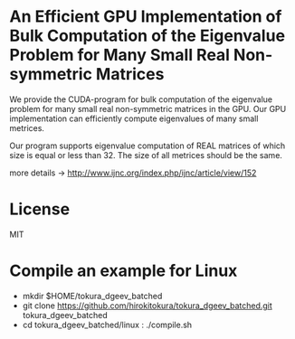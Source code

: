 # An Efficient GPU Implementation of Bulk Computation of the Eigenvalue Problem for Many Small Real Non-symmetric Matrices
We provide the CUDA-program for bulk computation of the eigenvalue problem for many small real non-symmetric matrices in the GPU.
Our GPU implementation can efficiently compute eigenvalues of many small metrices.

Our program supports eigenvalue computation of REAL matrices of which size is equal or less than 32. 
The size of all metrices should be the same.

more details -> http://www.ijnc.org/index.php/ijnc/article/view/152

# License
MIT

# Compile an example for Linux
* mkdir $HOME/tokura_dgeev_batched
* git clone https://github.com/hirokitokura/tokura_dgeev_batched.git tokura_dgeev_batched
* cd tokura_dgeev_batched/linux
: ./compile.sh

